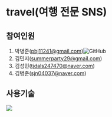 # travel(여행 전문 SNS)

## 참여인원
1. 박병준(pbj11241@gmail.com)![GitHub](https://img.shields.io/badge/github-%23121011.svg?style=for-the-badge&logo=github&logoColor=white)
2. 김민지(summerparty29@gmail.com)
3. 김성민(tjdals247470@naver.com)
4. 김병준(sjn04037@naver.com)

## 사용기술
<img src="https://img.shields.io/badge/Firebase-FFCA28?style=flat-square&logo=firebase&logoColor=white"/>
